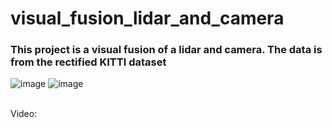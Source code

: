 # visual_fusion_lidar_and_camera

### This project is a visual fusion of a lidar and camera. The data is from the rectified KITTI dataset

![image](https://user-images.githubusercontent.com/17696533/125238594-6ec08200-e2b5-11eb-87c5-02bc49c4c1e8.png)
![image](https://user-images.githubusercontent.com/17696533/125238892-e5f61600-e2b5-11eb-910d-9c7c4e637391.png)

<br/>
Video:<br/>

